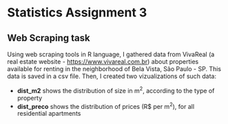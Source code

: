 # Statistics Assignment 3

## Web Scraping task

Using web scraping tools in R language, I gathered data from VivaReal (a real estate website - https://www.vivareal.com.br) about properties available for renting in the neighborhood of Bela Vista, São Paulo - SP. This data is saved in a csv file. Then, I created two vizualizations of such data:

* **dist_m2** shows the distribution of size in m<sup>2</sup>, according to the type of property
* **dist_preco** shows the distribution of prices (R$ per m<sup>2</sup>), for all residential apartments
